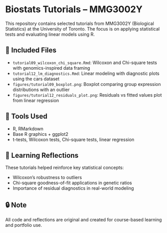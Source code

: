 # Biostats Tutorials – MMG3002Y

This repository contains selected tutorials from MMG3002Y (Biological Statistics) at the University of Toronto. The focus is on applying statistical tests and evaluating linear models using R.

## 📁 Included Files

- `tutorial09_wilcoxon_chi_square.Rmd`: Wilcoxon and Chi-square tests with genomics-inspired data framing
- `tutorial12_lm_diagnostics.Rmd`: Linear modeling with diagnostic plots using the cars dataset
- `figures/tutorial09_boxplot.png`: Boxplot comparing group expression distributions with an outlier
- `figures/tutorial12_residuals_plot.png`: Residuals vs fitted values plot from linear regression

## 🧰 Tools Used

- R, RMarkdown
- Base R graphics + ggplot2
- t-tests, Wilcoxon tests, Chi-square tests, linear regression

## 🎯 Learning Reflections

These tutorials helped reinforce key statistical concepts:
- Wilcoxon’s robustness to outliers
- Chi-square goodness-of-fit applications in genetic ratios
- Importance of residual diagnostics in real-world modeling

## 🔒 Note

All code and reflections are original and created for course-based learning and portfolio use.
